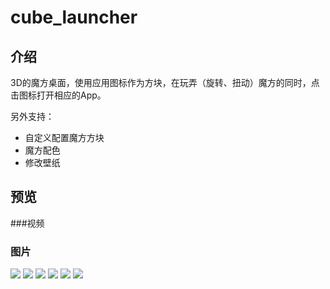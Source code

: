 # cube_launcher

## 介绍

3D的魔方桌面，使用应用图标作为方块，在玩弄（旋转、扭动）魔方的同时，点击图标打开相应的App。

另外支持：  

* 自定义配置魔方方块
* 魔方配色 
* 修改壁纸

## 预览

###视频

### 图片

![](preview/preview_1.jpg)
![](preview/preview_2.jpg)
![](preview/preview_3.jpg)
![](preview/preview_4.jpg)
![](preview/preview_5.jpg)
![](preview/preview_6.jpg)

